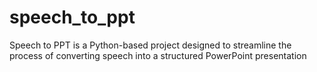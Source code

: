 # speech_to_ppt
Speech to PPT is a Python-based project designed to streamline the process of converting speech into a structured PowerPoint presentation

